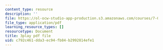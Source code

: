 ```yaml
---
content_type: resource
description: ''
file: https://ol-ocw-studio-app-production.s3.amazonaws.com/courses/7-01sc-fundamentals-of-biology-fall-2011/c792c461dda3ec94fb84b2992814efe1_ojrj-UVh9N4.pdf
file_type: application/pdf
learning_resource_types: []
resourcetype: Document
title: 3play pdf file
uid: c792c461-dda3-ec94-fb84-b2992814efe1
---
```

